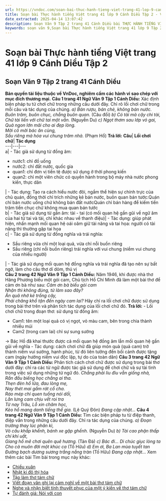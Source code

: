 ```yaml
---
url: https://vndoc.com/soan-bai-thuc-hanh-tieng-viet-trang-41-lop-9-canh-dieu-tap-2-322621
title: Soạn bài Thực hành tiếng Việt trang 41 lớp 9 Cánh Diều Tập 2 - VnDoc.com
date_extracted: 2025-04-14 13:07:42
description: Soạn Văn 9 Tập 2 trang 41 Cánh Diều bài THỰC HÀNH TIẾNG VIỆT gồm phần trả lời chi tiết, đầy đủ, bám sát các câu hỏi, yêu cầu trong SGK (chỉ có trên VnDoc). Mời các bạn tham khảo.
keywords: soạn văn 9,Soạn bài Thực hành tiếng Việt trang 41 lớp 9 Tập 2 Cánh Diều,Soạn bài Thực hành tiếng Việt lớp 9 trang 41 Tập 2 Cánh Diều,soạn văn 9 Tập 2 trang 41 Cánh Diều,Thực hành tiếng Việt trang 41 lớp 9 Tập 2 Cánh Diều,Thực hành tiếng Việt lớp 9 trang 41 Tập 2 Cánh Diều,văn 9,ngữ văn 9,soạn văn 9 Cánh Diều,soạn văn 9 tập 2,giải văn 9,soạn ngữ văn 9,giải ngữ văn 9,giải sgk ngữ văn 9
---
```


# Soạn bài Thực hành tiếng Việt trang 41 lớp 9 Cánh Diều Tập 2
## **Soạn Văn 9 Tập 2 trang 41 Cánh Diều**
**Bản quyền tài liệu thuộc về VnDoc, nghiêm cấm các hành vi sao chép với mục đích thương mại.**
**Câu 1 trang 41 Ngữ Văn 9 Tập 1 Cánh Diều:** Xác định biện pháp tu từ chơi chữ trong những câu dưới đây. Chỉ rõ lối chơi chữ trong mỗi câu và tác dụng của chúng.
_a\) Bán rượu, bán chè, không bán nước._  
_Buôn trăm, buôn chục, chẳng buôn quan._
\(Câu đối\)
_b\) Có tài mà cậy chi tài,_  
_Chữ tài liền với chữ tai một vần._
\(Nguyễn Du\)
_c\) Ngọt thơm sau lớp vỏ gai,_  
_Quả ngon lớn mãi cho ai đẹp lòng._  
_Mời cô mời bác ăn cùng,_  
_Sầu riêng mà hóa vui chung trăm nhà._
\(Phạm Hổ\)
**Trả lời:**
**Câu**| **Lối chơi chữ**| **Tác dụng**  
---|---|---  
a| \- Tác giả sử dụng từ đồng âm:
  * nước1: chỉ đồ uống
  * nước2: chỉ đất nước, quốc gia
  * quan1: chỉ đơn vị tiền tệ được sử dụng ở thời phong kiến
  * quan2: chỉ một viên chức có quyền hành trong bộ máy nhà nước phong kiến, thực dân

| \- Tác dụng: Tạo ra cách hiểu nước đôi, ngầm thể hiện sự chính trực của chủ quán, đồng thời chỉ trích những kẻ bán nước, buôn quan bán tước:Quán chỉ bán nước uống chứ không bán đất nướcQuán chỉ bán hàng để kiếm tiền trăm tiền chục chứ không mua quan bán tước  
b| \- Tác giả sử dụng từ gần âm: tài - tai \(có mối quan hệ gần gũi về ngữ âm của hai từ tai và tài, chỉ khác nhau về thanh điệu\)| \- Tác dụng: giúp phát hiện, nhấn mạnh mối quan hệ oái oăm giữ tài năng và tai họa: người có tài năng thì thường gặp tai họa  
c| \- Tác giả sử dụng từ đồng nghĩa và trái nghĩa:
  * Sầu riêng vừa chỉ một loại quả, vừa chỉ nỗi buồn riêng
  * Sầu riêng \(chỉ nỗi buồn riêng\) trái nghĩa với vui chung \(niềm vui chung của nhiều người\)

| \- Tác giả sử dụng mối quan hệ đồng nghĩa và trái nghĩa đã tạo nên sự bất ngờ, làm cho câu thơ dí dỏm, thú vị  
**Câu 2 trang 42 Ngữ Văn 9 Tập 1 Cánh Diều:** Năm 1946, khi được nhà thơ Hãng Phương biếu một gói cam, Chủ tịch Hồ Chí Minh đã làm một bài thơ để cảm ơn bà như sau:
_Cảm ơn bà biếu gói cam_  
 _Nhận thì không đúng, từ làm sao đây?_  
_Ăn quả nhớ kẻ trồng cây,_  
_Phải chăng khổ tận đến ngày cam lai?_
Hãy chỉ ra lối chơi chữ được sử dụng trong bài thơ trên và phân tích tác dụng của lối chơi chữ đó.
**Trả lời:**
\- Lối chơi chữ trong đoạn thơ: sử dụng từ đồng âm:
  * Cam1: tên một loại quả có vị ngọt, vỏ màu cam, bên trong chia thành nhiều múi
  * Cam2 \(trong cam lai\) chỉ sự sung sướng

→ Bác Hồ đã khai thước được cả mối quan hệ đồng âm lẫn mối quan hệ gần gũi về nghĩa
\- Tác dụng: cách chơi chữ đã giúp món quà \(quả cam\) trở thành niềm vui sướng, hạnh phúc, từ đó liên tưởng đến bối cảnh được tặng cam \(ngày hưởng niềm vui độc lập, tự do của toàn dân\)
**Câu 3 trang 42 Ngữ Văn 9 Tập 1 Cánh Diều:** Phân tích cách chơi chữ được sử dụng trong bài thơ dưới đây: chỉ ra các từ ngữ được tác giả sử dụng để chơi chữ và sự tài tình trong việc sử dụng những từ ngữ đó.
_Chẳng phải liu điu vẫn giống nhà,_  
_Rắn đầu biếng học chẳng ai tha._  
_Thẹn đèn hổ lửa, đau lòng mẹ,_  
_Nay thét mai gầm rát cổ cha._  
_Ráo mép chỉ quen tuồng nói dối,_  
_Lằn lưng cam chịu vết roi tra_  
 _Từ nay Trâu, Lỗ xin chăm học,_  
_Kẻo hổ mang danh tiếng thế gia._
\(Lê Quý Đôn\)
_Đang cập nhật..._
**Câu 4 trang 42 Ngữ Văn 9 Tập 1 Cánh Diều:** Tìm các biện pháp tu từ điệp thanh, điệp vần trong những câu dưới đây. Chỉ ra tác dụng của chúng.
_a\) Đoạn trường thay lúc phân kì,_  
_Vó câu khấp khểnh, bánh xe gập ghềnh._
\(Nguyễn Du\)
_b\) Tài cao phận thấp chí khí uất,_  
_Giang hồ mê chơi quên quê hương._
\(Tản Đà\)
_c\) Bác đi... Di chúc giục lòng ta_  
 _Cho cả muôn đời một khúc ca_
\(Tố Hữu\)
_d\) Em ơi, Ba Lan mùa tuyết tan_  
 _Đường bạch dương sương trắng nắng tràn_
\(Tố Hữu\)
_Đang cập nhật..._
Xem thêm các bài Tìm bài trong mục này khác:
  * [Chiều xuân](</soan-bai-chieu-xuan-lop-9-canh-dieu-322622>)
  * [Nhật kí đô thị hóa](</soan-bai-nhat-ki-do-thi-hoa-lop-9-canh-dieu-322623>)
  * [Tập làm thơ tám chữ](</soan-bai-tap-lam-tho-tam-chu-lop-9-canh-dieu-322624>)
  * [Viết đoạn văn ghi lại cảm nghĩ về một bài thơ tám chữ](</soan-bai-viet-doan-van-ghi-lai-cam-nghi-ve-mot-bai-tho-tam-chu-lop-9-canh-dieu-322628>)
  * [Nghe và nhận biết tính thuyết phục của một ý kiến về thơ tám chữ](</soan-bai-nghe-va-nhan-biet-tinh-thuyet-phuc-cua-mot-y-kien-ve-tho-tam-chu-lop-9-canh-dieu-322630>)
  * [Tự đánh giá: Nói với con](</soan-bai-noi-voi-con-lop-9-canh-dieu-322632>)


